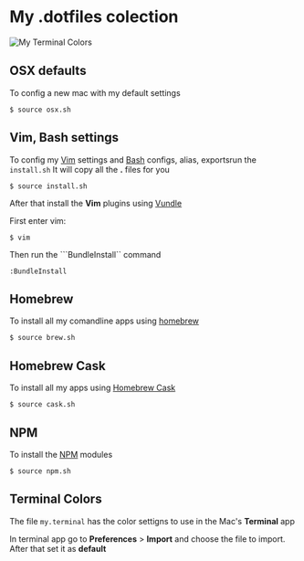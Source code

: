 # My .dotfiles colection

![My Terminal Colors](http://i.imgur.com/YcLgdoG.png)


## OSX defaults

To config a new mac with my default settings

```
$ source osx.sh
```


## Vim, Bash settings

To config my [Vim](http://www.vim.org/) settings and [Bash](http://en.wikipedia.org/wiki/Bash_(Unix_shell)) configs, alias, exportsrun the ```install.sh```
It will copy all the **.** files for you

```
$ source install.sh
```

After that install the **Vim** plugins using [Vundle](https://github.com/gmarik/Vundle.vim)

First enter vim:

```
$ vim
```

Then run the ```BundleInstall`` command

```
:BundleInstall
```


## Homebrew

To install all my comandline apps using [homebrew](http://brew.sh/)

```
$ source brew.sh
```


## Homebrew Cask

To install all my apps using [Homebrew Cask](http://caskroom.io/)

```
$ source cask.sh
```


## NPM

To install the [NPM](http://npmjs.com) modules

```
$ source npm.sh
```


## Terminal Colors

The file ```my.terminal``` has the color settigns to use in the Mac's **Terminal** app

In terminal app go to **Preferences** > **Import** and choose the file to import. After that set it as **default**

